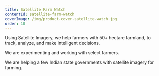 ```yaml
---
title: Satellite Farm Watch
contentId: satellite-farm-watch
coverImage: /img/product-cover-satellite-watch.jpg
order: 10
---
```


Using Satellite Imagery, we help farmers with 50+ hectare farmland, to track, analyze, and make intelligent decisions.

We are experimenting and working with select farmers.

We are helping a few Indian state governments with satellite imagery for farming.
